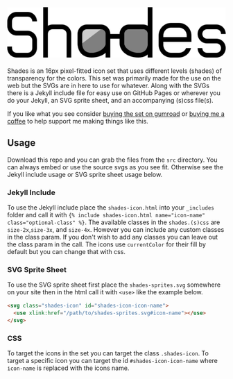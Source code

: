 [![shades-logotype](shades-logotype.svg)](https://micahilbery.com/shades-icon-set/)
---

Shades is an 16px pixel-fitted icon set that uses different levels (shades) of transparency for the colors. This set was primarily made for the use on the web but the SVGs are in here to use for whatever. Along with the SVGs there is a Jekyll include file for easy use on GitHub Pages or wherever you do your Jekyll, an SVG sprite sheet, and an accompanying (s)css file(s).

If you like what you see consider [buying the set on gumroad](https://gumroad.com/l/OzDJM) or [buying me a coffee](https://micahilbery.com/pay/) to help support me making things like this.

## Usage
Download this repo and you can grab the files from the `src` directory.
You can always embed or use the source svgs as you see fit. Otherwise see the Jekyll include usage or SVG sprite sheet usage below.

### Jekyll Include
To use the Jekyll include place the `shades-icon.html` into your `_includes` folder and call it with `{% include shades-icon.html name="icon-name" class="optional-class" %}`. The available classes in the `shades.(s)css` are `size-2x`,`size-3x`, and `size-4x`. However you can include any custom classes in the class param. If you don't wish to add any classes you can leave out the class param in the call. The icons use `currentColor` for their fill by default but you can change that with css.

### SVG Sprite Sheet
To use the SVG sprite sheet first place the `shades-sprites.svg` somewhere on your site then in the html call it with `<use>` like the example below.

```html
<svg class="shades-icon" id="shades-icon-icon-name">
  <use xlink:href="/path/to/shades-sprites.svg#icon-name"></use>
</svg>
```

### CSS
To target the icons in the set you can target the class `.shades-icon`. To target a specific icon you can target the id `#shades-icon-icon-name` where `icon-name` is replaced with the icons name.
